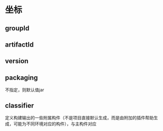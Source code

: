 # 坐标

groupId
--------

artifactId
----------

version
--------

packaging
-----------
不指定，则默认值jar

classifier
---------
定义构建输出的一些附属构件（不是项目直接默认生成，而是由附加的插件帮助生成，可能为不同环境对应的构件），与主构件对应
